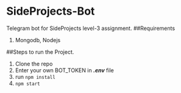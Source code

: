 # SideProjects-Bot
Telegram bot for SideProjects level-3 assignment.
##Requirements
1) Mongodb, Nodejs

##Steps to run the Project.
1) Clone the repo 
2) Enter your own BOT_TOKEN in _**.env**_ file
3) run  `npm install`
4) `npm start`
